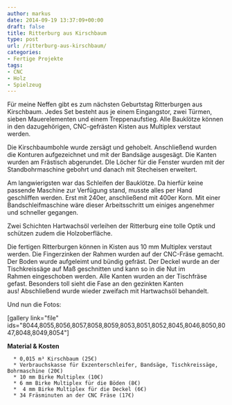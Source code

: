 ```yaml
---
author: markus
date: 2014-09-19 13:37:09+00:00
draft: false
title: Ritterburg aus Kirschbaum
type: post
url: /ritterburg-aus-kirschbaum/
categories:
- Fertige Projekte
tags:
- CNC
- Holz
- Spielzeug
---
```


Für meine Neffen gibt es zum nächsten Geburtstag Ritterburgen aus Kirschbaum. Jedes Set besteht aus je einem Eingangstor, zwei Türmen, sieben Mauerelementen und einem Treppenaufstieg. Alle Bauklötze können in den dazugehörigen, CNC-gefrästen Kisten aus Multiplex verstaut werden.<!-- more -->

Die Kirschbaumbohle wurde zersägt und gehobelt. Anschließend wurden die Konturen aufgezeichnet und mit der Bandsäge ausgesägt. Die Kanten wurden am Frästisch abgerundet. DIe Löcher für die Fenster wurden mit der Standbohrmaschine gebohrt und danach mit Stecheisen erweitert.

Am langwierigsten war das Schleifen der Bauklötze. Da hierfür keine passende Maschine zur Verfügung stand, musste alles per Hand geschliffen werden. Erst mit 240er, anschließend mit 400er Korn. Mit einer Bandschleifmaschine wäre dieser Arbeitsschritt um einiges angenehmer und schneller gegangen.

Zwei Schichten Hartwachsöl verleihen der Ritterburg eine tolle Optik und schützen zudem die Holzoberfläche.

Die fertigen Ritterburgen können in Kisten aus 10 mm Multiplex verstaut werden. Die Fingerzinken der Rahmen wurden auf der CNC-Fräse gemacht. Der Boden wurde aufgeleimt und bündig gefräst. Der Deckel wurde an der Tischkreissäge auf Maß geschnitten und kann so in die Nut im Rahmen eingeschoben werden. Alle Kanten wurden an der Tischfräse gefast. Besonders toll sieht die Fase an den gezinkten Kanten aus! Abschließend wurde wieder zweifach mit Hartwachsöl behandelt.

Und nun die Fotos:

[gallery link="file" ids="8044,8055,8056,8057,8058,8059,8053,8051,8052,8045,8046,8050,8047,8048,8049,8054"]

**Material & Kosten**



	  * 0,015 m³ Kirschbaum (25€)
	  * Verbrauchskasse für Exzenterschleifer, Bandsäge, Tischkreissäge, Bohrmaschine (20€)
	  * 10 mm Birke Multiplex (10€)
	  * 6 mm Birke Multiplex für die Böden (8€)
	  *  4 mm Birke Multiplex für die Deckel (6€)
	  * 34 Fräsminuten an der CNC Fräse (17€)


